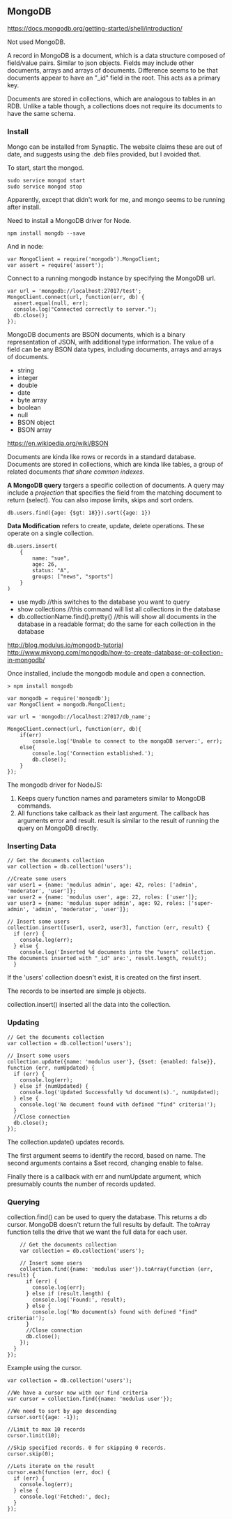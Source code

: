 ## MongoDB

https://docs.mongodb.org/getting-started/shell/introduction/

Not used MongoDB.

A record in MongoDB is a document, which is a data structure composed of field/value pairs. Similar to json objects. Fields may include other documents, arrays and arrays of documents. Difference seems to be that documents appear to have an "_id" field in the root. This acts as a primary key.

Documents are stored in collections, which are analogous to tables in an RDB. Unlike a table though, a collections does not require its documents to have the same schema.

### Install

Mongo can be installed from Synaptic. The website claims these are out of date, and suggests using the .deb files provided, but I avoided that.

To start, start the mongod.

    sudo service mongod start
    sudo service mongod stop

Apparently, except that didn't work for me, and mongo seems to be running after install.

Need to install a MongoDB driver for Node.

    npm install mongdb --save

And in node:

    var MongoClient = require('mongodb').MongoClient;
    var assert = require('assert');

Connect to a running mongodb instance by specifying the MongoDB url. 

    var url = 'mongodb://localhost:27017/test';
    MongoClient.connect(url, function(err, db) {
      assert.equal(null, err);
      console.log("Connected correctly to server.");
      db.close();
    });

MongoDB documents are BSON documents, which is a binary representation of JSON, with additional type information. The value of a field can be any BSON data types, including documents, arrays and arrays of documents.

* string
* integer
* double
* date
* byte array
* boolean
* null
* BSON object
* BSON array

https://en.wikipedia.org/wiki/BSON

Documents are kinda like rows or records in a standard database. Documents are stored in collections, which are kinda like tables, a group of related documents _that share common indexes_.

**A MongoDB query** targers a specific collection of documents. A query may include a _projection_ that specifies the field from the matching document to return (select). You can also impose limits, skips and sort orders.

    db.users.find({age: {$gt: 18}}).sort({age: 1})

**Data Modification** refers to create, update, delete operations. These operate on a single collection.

    db.users.insert(
        {
            name: "sue",
            age: 26,
            status: "A",
            groups: ["news", "sports"]
        }
    )

* use mydb //this switches to the database you want to query
* show collections //this command will list all collections in the database
* db.collectionName.find().pretty() //this will show all documents in the database in a readable format; do the same for each collection in the database

http://blog.modulus.io/mongodb-tutorial
http://www.mkyong.com/mongodb/how-to-create-database-or-collection-in-mongodb/

Once installed, include the mongodb module and open a connection.

    > npm install mongodb

    var mongodb = require('mongodb');
    var MongoClient = mongodb.MongoClient;

    var url = 'mongodb://localhost:27017/db_name';

    MongoClient.connect(url, function(err, db){
        if(err)
            console.log('Unable to connect to the mongoDB server:', err);
        else{
            console.log('Connection established.');
            db.close();
        }
    });

The mongodb driver for NodeJS:

1. Keeps query function names and parameters similar to MongoDB commands.
2. All functions take callback as their last argument. The callback has arguments error and result. result is similar to the result of running the query on MongoDB directly.


### Inserting Data

    // Get the documents collection
    var collection = db.collection('users');

    //Create some users
    var user1 = {name: 'modulus admin', age: 42, roles: ['admin', 'moderator', 'user']};
    var user2 = {name: 'modulus user', age: 22, roles: ['user']};
    var user3 = {name: 'modulus super admin', age: 92, roles: ['super-admin', 'admin', 'moderator', 'user']};

    // Insert some users
    collection.insert([user1, user2, user3], function (err, result) {
      if (err) {
        console.log(err);
      } else {
        console.log('Inserted %d documents into the "users" collection. The documents inserted with "_id" are:', result.length, result);
      }

If the 'users' collection doesn't exist, it is created on the first insert.

The records to be inserted are simple js objects.

collection.insert() inserted all the data into the collection.

### Updating

    // Get the documents collection
    var collection = db.collection('users');

    // Insert some users
    collection.update({name: 'modulus user'}, {$set: {enabled: false}}, function (err, numUpdated) {
      if (err) {
        console.log(err);
      } else if (numUpdated) {
        console.log('Updated Successfully %d document(s).', numUpdated);
      } else {
        console.log('No document found with defined "find" criteria!');
      }
      //Close connection
      db.close();
    });

The collection.update() updates records.

The first argument seems to identify the record, based on name.
The second arguments contains a $set record, changing enable to false.

Finally there is a callback with err and numUpdate argument, which presumably counts the number of records updated.

### Querying

collection.find() can be used to query the database. This returns a db cursor. MongoDB doesn't return the full results by default. The toArray function tells the drive that we want the full data for each user.

        // Get the documents collection
        var collection = db.collection('users');

        // Insert some users
        collection.find({name: 'modulus user'}).toArray(function (err, result) {
          if (err) {
            console.log(err);
          } else if (result.length) {
            console.log('Found:', result);
          } else {
            console.log('No document(s) found with defined "find" criteria!');
          }
          //Close connection
          db.close();
        });
      }
    });

Example using the cursor.

    var collection = db.collection('users');

    //We have a cursor now with our find criteria
    var cursor = collection.find({name: 'modulus user'});

    //We need to sort by age descending
    cursor.sort({age: -1});

    //Limit to max 10 records
    cursor.limit(10);

    //Skip specified records. 0 for skipping 0 records.
    cursor.skip(0);

    //Lets iterate on the result
    cursor.each(function (err, doc) {
      if (err) {
        console.log(err);
      } else {
        console.log('Fetched:', doc);
      }
    });


